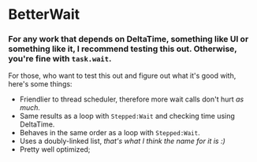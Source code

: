 # BetterWait

### For any work that depends on DeltaTime, something like UI or something like it, I recommend testing this out. Otherwise, you're fine with `task.wait`.

For those, who want to test this out and figure out what it's good with, here's some things:

* Friendlier to thread scheduler, therefore more wait calls don't hurt *as much.*
* Same results as a loop with `Stepped:Wait` and checking time using DeltaTime.
* Behaves in the same order as a loop with `Stepped:Wait`.
* Uses a doubly-linked list, *that's what I think the name for it is :)*
* Pretty well optimized;
